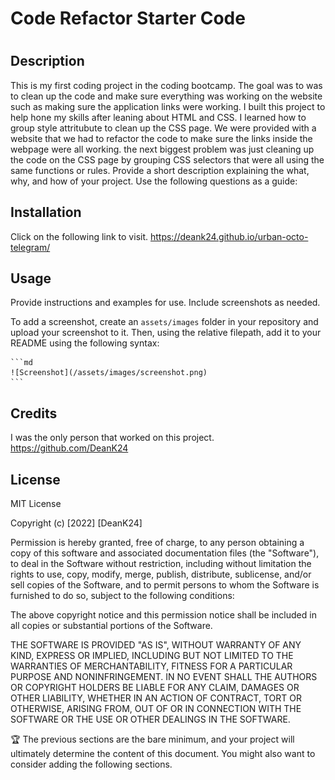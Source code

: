 # Code Refactor Starter Code
# <Horiseon-Homepage>

## Description
This is my first coding project in the coding bootcamp. The goal was to was to clean up the code and make sure everything was working on the website such as making sure the application links were working. I built this project to help hone my skills after leaning about HTML and CSS. I learned how to group style attritubute to clean up the CSS page. We were provided with a website that we had to refactor the code to make sure the links inside the webpage were all working. the next biggest problem was just cleaning up the code on the CSS page by grouping CSS selectors that were all using the same functions or rules.
Provide a short description explaining the what, why, and how of your project. Use the following questions as a guide:

## Installation

Click on the following link to visit.
https://deank24.github.io/urban-octo-telegram/

## Usage

Provide instructions and examples for use. Include screenshots as needed.

To add a screenshot, create an `assets/images` folder in your repository and upload your screenshot to it. Then, using the relative filepath, add it to your README using the following syntax:
    
    ```md
    ![Screenshot](/assets/images/screenshot.png)
    ```

## Credits
I was the only person that worked on this project.
https://github.com/DeanK24

## License

MIT License

Copyright (c) [2022] [DeanK24]

Permission is hereby granted, free of charge, to any person obtaining a copy
of this software and associated documentation files (the "Software"), to deal
in the Software without restriction, including without limitation the rights
to use, copy, modify, merge, publish, distribute, sublicense, and/or sell
copies of the Software, and to permit persons to whom the Software is
furnished to do so, subject to the following conditions:

The above copyright notice and this permission notice shall be included in all
copies or substantial portions of the Software.

THE SOFTWARE IS PROVIDED "AS IS", WITHOUT WARRANTY OF ANY KIND, EXPRESS OR
IMPLIED, INCLUDING BUT NOT LIMITED TO THE WARRANTIES OF MERCHANTABILITY,
FITNESS FOR A PARTICULAR PURPOSE AND NONINFRINGEMENT. IN NO EVENT SHALL THE
AUTHORS OR COPYRIGHT HOLDERS BE LIABLE FOR ANY CLAIM, DAMAGES OR OTHER
LIABILITY, WHETHER IN AN ACTION OF CONTRACT, TORT OR OTHERWISE, ARISING FROM,
OUT OF OR IN CONNECTION WITH THE SOFTWARE OR THE USE OR OTHER DEALINGS IN THE
SOFTWARE.

🏆 The previous sections are the bare minimum, and your project will ultimately determine the content of this document. You might also want to consider adding the following sections.
